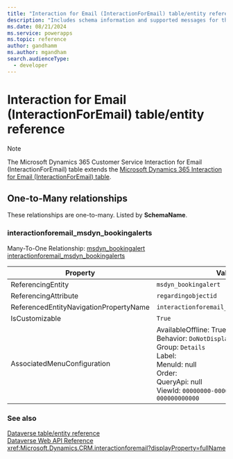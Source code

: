 ```yaml
---
title: "Interaction for Email (InteractionForEmail) table/entity reference (Microsoft Dynamics 365 Customer Service)"
description: "Includes schema information and supported messages for the Interaction for Email (InteractionForEmail) table/entity with Microsoft Dynamics 365 Customer Service."
ms.date: 08/21/2024
ms.service: powerapps
ms.topic: reference
author: gandhamm
ms.author: mgandham
search.audienceType: 
  - developer
---
```


# Interaction for Email (InteractionForEmail) table/entity reference



> [!NOTE]
> The Microsoft Dynamics 365 Customer Service Interaction for Email (InteractionForEmail) table extends the [Microsoft Dynamics 365 Interaction for Email (InteractionForEmail) table](/dynamics365/developer/entities/interactionforemail).




## One-to-Many relationships

These relationships are one-to-many. Listed by **SchemaName**.

### <a name="BKMK_interactionforemail_msdyn_bookingalerts"></a> interactionforemail_msdyn_bookingalerts

Many-To-One Relationship: [msdyn_bookingalert interactionforemail_msdyn_bookingalerts](msdyn_bookingalert.md#BKMK_interactionforemail_msdyn_bookingalerts)

|Property|Value|
|---|---|
|ReferencingEntity|`msdyn_bookingalert`|
|ReferencingAttribute|`regardingobjectid`|
|ReferencedEntityNavigationPropertyName|`interactionforemail_msdyn_bookingalerts`|
|IsCustomizable|`True`|
|AssociatedMenuConfiguration|AvailableOffline: True<br />Behavior: `DoNotDisplay`<br />Group: `Details`<br />Label: <br />MenuId: null<br />Order: <br />QueryApi: null<br />ViewId: `00000000-0000-0000-0000-000000000000`|



### See also

[Dataverse table/entity reference](../about-entity-reference.md)  
[Dataverse Web API Reference](/power-apps/developer/data-platform/webapi/reference/about)   
<xref:Microsoft.Dynamics.CRM.interactionforemail?displayProperty=fullName>
